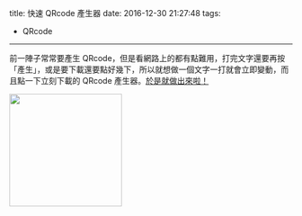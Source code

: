 title: 快速 QRcode 產生器
date: 2016-12-30 21:27:48
tags:
- QRcode
---

前一陣子常常要產生 QRcode，但是看網路上的都有點難用，打完文字還要再按「產生」，或是要下載還要點好幾下，所以就想做一個文字一打就會立即變動，而且點一下立刻下載的 QRcode 產生器。[於是就做出來啦！](https://asoul.github.io/qrcode/)

<img src="/images/2016-12-30-qrcode.png" width="200">
